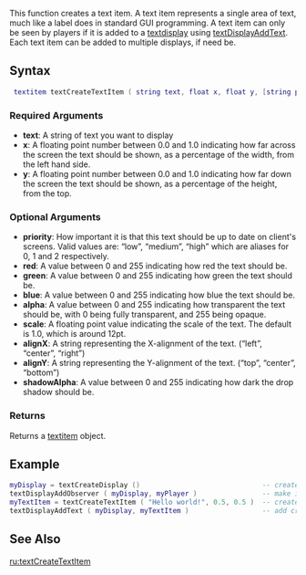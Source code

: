 This function creates a text item. A text item represents a single area of text, much like a label does in standard GUI programming. A text item can only be seen by players if it is added to a [textdisplay](/textdisplay.md "wikilink") using [textDisplayAddText](/textDisplayAddText.md "wikilink"). Each text item can be added to multiple displays, if need be.

Syntax
------

``` lua
 textitem textCreateTextItem ( string text, float x, float y, [string priority, int red = 255, int green = 255, int blue = 255, int alpha = 255, float scale = 1, string alignX = "left", string alignY = "top", int shadowAlpha = 0] )
```

### Required Arguments

-   **text**: A string of text you want to display
-   **x**: A floating point number between 0.0 and 1.0 indicating how far across the screen the text should be shown, as a percentage of the width, from the left hand side.
-   **y**: A floating point number between 0.0 and 1.0 indicating how far down the screen the text should be shown, as a percentage of the height, from the top.

### Optional Arguments

-   **priority**: How important it is that this text should be up to date on client's screens. Valid values are: “low”, “medium”, “high” which are aliases for 0, 1 and 2 respectively.
-   **red**: A value between 0 and 255 indicating how red the text should be.
-   **green**: A value between 0 and 255 indicating how green the text should be.
-   **blue**: A value between 0 and 255 indicating how blue the text should be.
-   **alpha**: A value between 0 and 255 indicating how transparent the text should be, with 0 being fully transparent, and 255 being opaque.
-   **scale**: A floating point value indicating the scale of the text. The default is 1.0, which is around 12pt.
-   **alignX**: A string representing the X-alignment of the text. (“left”, “center”, “right”)
-   **alignY**: A string representing the Y-alignment of the text. (“top”, “center”, “bottom”)
-   **shadowAlpha**: A value between 0 and 255 indicating how dark the drop shadow should be.

### Returns

Returns a [textitem](/textitem.md "wikilink") object.

Example
-------

``` lua
myDisplay = textCreateDisplay ()                              -- create a display
textDisplayAddObserver ( myDisplay, myPlayer )                -- make it visible to a player
myTextItem = textCreateTextItem ( "Hello world!", 0.5, 0.5 )  -- create text item for the display
textDisplayAddText ( myDisplay, myTextItem )                  -- add created item to text display so it is displayed
```

See Also
--------

[ru:textCreateTextItem](/ru:textCreateTextItem.md "wikilink")
